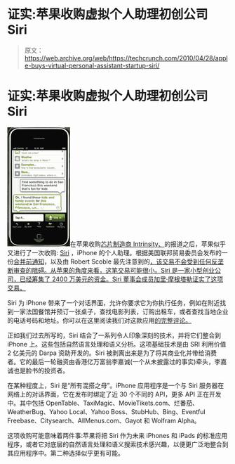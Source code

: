 # 证实:苹果收购虚拟个人助理初创公司 Siri 

> 原文：<https://web.archive.org/web/https://techcrunch.com/2010/04/28/apple-buys-virtual-personal-assistant-startup-siri/>

# 证实:苹果收购虚拟个人助理初创公司 Siri

![](img/5681d896d5c3616d72b5ed0cd12041fb.png)在苹果收购[芯片制造商 Intrinsity、](https://web.archive.org/web/20230321063918/https://techcrunch.com/2010/04/27/apple-intrinsity-a4-chip/)的报道之后，苹果似乎又进行了一次收购: [Siri](https://web.archive.org/web/20230321063918/http://siri.com/) ，iPhone 的个人助理。根据美国联邦贸易委员会发布的一份[合并前通知](https://web.archive.org/web/20230321063918/http://www.ftc.gov/bc/earlyterm/index.shtml)，以及由 Robert Scoble 最先注意到的[，该交易不会受到任何反垄断审查的阻碍。从苹果的角度来看，这笔交易可能很小。Siri 是一家小型创业公司，已经筹集了 2400 万美元的资金。Siri 董事会成员加里·摩根塔勒证实了这项交易。](https://web.archive.org/web/20230321063918/http://twitter.com/Scobleizer/status/13015365163)

Siri 为 iPhone 带来了一个对话界面，允许你要求它为你执行任务，例如在附近找到一家法国餐馆并预订一张桌子，查找电影列表，订购出租车，或者查找当地企业的电话号码和地址。你可以在这里阅读我们对这款应用[的完整评论。](https://web.archive.org/web/20230321063918/https://techcrunch.com/2010/02/04/siri-iphone-personal-assistant/)

正如我们过去所写的，Siri 结合了一系列令人印象深刻的技术，并将它们整合到 iPhone 上。这些包括自然语言处理和语义分析。这项基础技术是由 SRI 利用价值 2 亿美元的 Darpa 资助开发的。Siri 被剥离出来是为了将其商业化并带给消费者。它的最后一轮融资由香港亿万富翁李嘉诚(一个从未披露过的事实)牵头，李嘉诚也是脸书的投资者。

在某种程度上，Siri 是“所有混搭之母”。iPhone 应用程序是一个与 Siri 服务器在网络上的对话界面，它在发布时绑定了近 30 个不同的 API，更多 API 正在开发中。其中包括 OpenTable、TaxiMagic、MovieTikets.com、烂番茄、WeatherBug、Yahoo Local、Yahoo Boss、StubHub、Bing、Eventful Freebase、Citysearch、AllMenus.com、Gayot 和 Wolfram Alpha。

这项收购可能意味着两件事:苹果将把 Siri 作为未来 iPhones 和 iPads 的标准应用程序，或者它对底层的自然语言处理和语义搜索技术感兴趣，以便更广泛地整合到其应用程序中。第二种选择似乎更有可能。